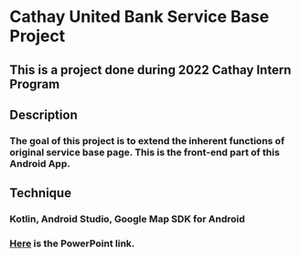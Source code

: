 # Cathay United Bank Service Base Project
## This is a project done during 2022 Cathay Intern Program
## Description
### The goal of this project is to extend the inherent functions of original service base page. This is the front-end part of this Android App.
## Technique
### Kotlin, Android Studio, Google Map SDK for Android

### [Here](https://docs.google.com/presentation/d/1R-h_KxEwhV5hwZy3jYvj5vdLoON10FBr-kisu8KX2MU/edit?usp=sharing) is the PowerPoint link.
